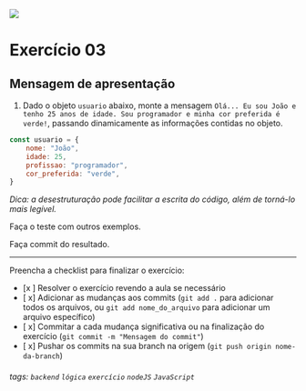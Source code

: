 ![](https://i.imgur.com/xG74tOh.png)

# Exercício 03

## Mensagem de apresentação

1. Dado o objeto `usuario` abaixo, monte a mensagem `Olá... Eu sou João e tenho 25 anos de idade. Sou programador e minha cor preferida é verde!`, passando dinamicamente as informações contidas no objeto.

```javascript
const usuario = {
    nome: "João",
    idade: 25,
    profissao: "programador",
    cor_preferida: "verde",
}
```

_Dica: a desestruturação pode facilitar a escrita do código, além de torná-lo mais legível._

Faça o teste com outros exemplos.

Faça commit do resultado.

---

Preencha a checklist para finalizar o exercício:

-   [x ] Resolver o exercício revendo a aula se necessário
-   [ x] Adicionar as mudanças aos commits (`git add .` para adicionar todos os arquivos, ou `git add nome_do_arquivo` para adicionar um arquivo específico)
-   [ x] Commitar a cada mudança significativa ou na finalização do exercício (`git commit -m "Mensagem do commit"`)
-   [ x] Pushar os commits na sua branch na origem (`git push origin nome-da-branch`)

###### tags: `backend` `lógica` `exercício` `nodeJS` `JavaScript`
